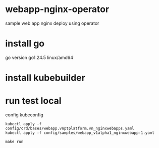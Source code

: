 # webapp-nginx-operator
sample web app nginx deploy  using operator



# install go
go version go1.24.5 linux/amd64

# install kubebuilder


# run test local

config kubeconfig


```
kubectl apply -f config/crd/bases/webapp.vnptplatform.vn_nginxwebapps.yaml
kubectl apply -f config/samples/webapp_v1alpha1_nginxwebapp-1.yaml

make run
```